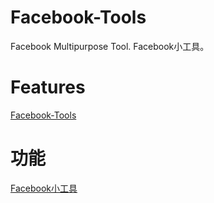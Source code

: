 # Facebook-Tools
Facebook Multipurpose Tool. Facebook小工具。

# Features
[Facebook-Tools](https://dev-coco.github.io/blog/Facebook-Tools.html)
# 功能
[Facebook小工具](https://dev-coco.github.io/blog/Facebook-Tools.html)
